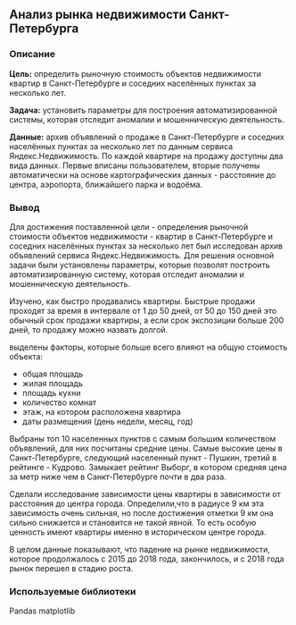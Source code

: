 ## Анализ рынка недвижимости Санкт-Петербурга ##

### Описание ###
**Цель:** определить рыночную стоимость объектов недвижимости квартир в Санкт-Петербурге и соседних населённых пунктах за несколько лет.

**Задача:** установить параметры для построения автоматизированной системы, которая отследит аномалии и мошенническую деятельность.

**Данные:** архив объявлений о продаже в Санкт-Петербурге и соседних населённых пунктах за несколько лет по данным сервиса Яндекс.Недвижимость. По каждой квартире на продажу доступны два вида данных. Первые вписаны пользователем, вторые получены автоматически на основе картографических данных - расстояние до центра, аэропорта, ближайшего парка и водоёма.

### Вывод ###
Для достижения поставленной цели - определения рыночной стоимости объектов недвижимости - квартир в Санкт-Петербурге и соседних населённых пунктах за несколько лет был исследован архив объявлений сервиса Яндекс.Недвижимость. Для решения основной задачи были установлены параметры, которые позволят построить автоматизированную систему, которая отследит аномалии и мошенническую деятельность.

Изучено, как быстро продавались квартиры. Быстрые продажи проходят за время в интервале от 1 до 50 дней, от 50 до 150 дней это обычный срок продажи квартиры, а если срок экспозиции больше 200 дней, то продажу можно назвать долгой.

выделены факторы, которые больше всего влияют на общую стоимость объекта:
- общая площадь
- жилая площадь
- площадь кухни
- количество комнат
- этаж, на котором расположена квартира
- даты размещения (день недели, месяц, год)

Выбраны топ 10 населенных пунктов с самым большим количеством объявлений, для них посчитаны средние цены. Самые высокие цены в Санкт-Петербурге, следующий населенный пункт - Пушкин, третий в рейтинге - Кудрово. Замыкает рейтинг Выборг, в котором средняя цена за метр ниже чем в Санкт-Петербурге почти в два раза.

Сделали исследование зависимости цены квартиры в зависимости от расстояния до центра города. Определили,что в радиусе 9 км эта зависимость очень сильная, но после достижения отметки 9 км она сильно снижается и становится не такой явной. То есть особую ценность имеют квартиры именно в историческом центре города.

В целом данные показывают, что падение на рынке недвижимости, которое продолжалось с 2015 до 2018 года, закончилось, и с 2018 года рынок перешел в стадию роста.

### Используемые библиотеки ###
Pandas matplotlib
